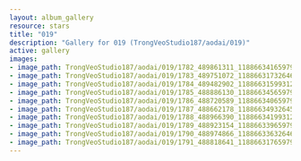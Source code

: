 ```yaml
---
layout: album_gallery
resource: stars
title: "019"
description: "Gallery for 019 (TrongVeoStudio187/aodai/019)"
active: gallery
images:
- image_path: TrongVeoStudio187/aodai/019/1782_489861311_1188663416597930_2925885119632871932_n.jpg
- image_path: TrongVeoStudio187/aodai/019/1783_489751072_1188663173264621_6104602895663512494_n.jpg
- image_path: TrongVeoStudio187/aodai/019/1784_489482902_1188663159931289_5548484992929536500_n.jpg
- image_path: TrongVeoStudio187/aodai/019/1785_488886130_1188663456597926_4216603384657444785_n.jpg
- image_path: TrongVeoStudio187/aodai/019/1786_488720589_1188663406597931_1293740751001742271_n.jpg
- image_path: TrongVeoStudio187/aodai/019/1787_488662178_1188663493264589_8080959165976940684_n.jpg
- image_path: TrongVeoStudio187/aodai/019/1788_488966390_1188663419931263_7117480575222636975_n.jpg
- image_path: TrongVeoStudio187/aodai/019/1789_488923154_1188663396597932_2436043747088007306_n.jpg
- image_path: TrongVeoStudio187/aodai/019/1790_488974866_1188663363264602_5575460888014290452_n.jpg
- image_path: TrongVeoStudio187/aodai/019/1791_488818641_1188663176597954_2192432226469242247_n.jpg
---
```

